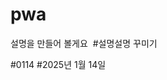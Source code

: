 # pwa
설명을 만들어 볼게요
<img scr="https://joonsi94.github.io/pwa/images/사과.png">
#설명설명
꾸미기

#0114
#2025년 1월 14일

